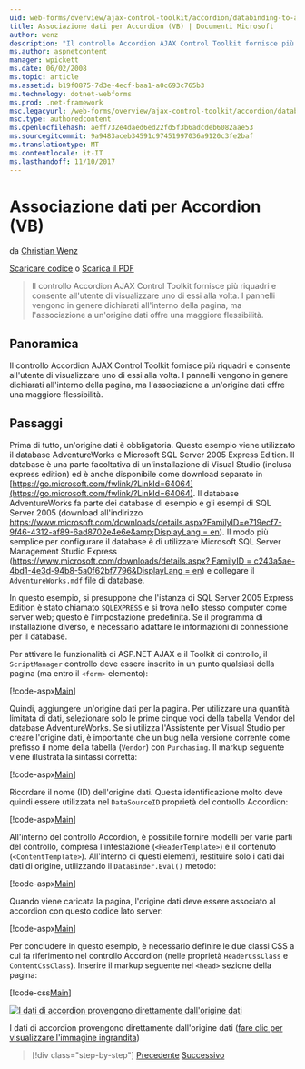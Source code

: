 ```yaml
---
uid: web-forms/overview/ajax-control-toolkit/accordion/databinding-to-an-accordion-vb
title: Associazione dati per Accordion (VB) | Documenti Microsoft
author: wenz
description: "Il controllo Accordion AJAX Control Toolkit fornisce più riquadri e consente all'utente di visualizzare uno di essi alla volta. I pannelli vengono in genere dichiarati w..."
ms.author: aspnetcontent
manager: wpickett
ms.date: 06/02/2008
ms.topic: article
ms.assetid: b19f0875-7d3e-4ecf-baa1-a0c693c765b3
ms.technology: dotnet-webforms
ms.prod: .net-framework
msc.legacyurl: /web-forms/overview/ajax-control-toolkit/accordion/databinding-to-an-accordion-vb
msc.type: authoredcontent
ms.openlocfilehash: aeff732e4daed6ed22fd5f3b6adcdeb6082aae53
ms.sourcegitcommit: 9a9483aceb34591c97451997036a9120c3fe2baf
ms.translationtype: MT
ms.contentlocale: it-IT
ms.lasthandoff: 11/10/2017
---
```

<a name="databinding-to-an-accordion-vb"></a>Associazione dati per Accordion (VB)
====================
da [Christian Wenz](https://github.com/wenz)

[Scaricare codice](http://download.microsoft.com/download/5/6/d/56d50cef-2011-4c8f-9891-7edc6dc57df9/Accordion1.vb.zip) o [Scarica il PDF](http://download.microsoft.com/download/6/7/1/6718d452-ff89-4d3f-a90e-c74ec2d636a3/accordion1VB.pdf)

> Il controllo Accordion AJAX Control Toolkit fornisce più riquadri e consente all'utente di visualizzare uno di essi alla volta. I pannelli vengono in genere dichiarati all'interno della pagina, ma l'associazione a un'origine dati offre una maggiore flessibilità.


## <a name="overview"></a>Panoramica

Il controllo Accordion AJAX Control Toolkit fornisce più riquadri e consente all'utente di visualizzare uno di essi alla volta. I pannelli vengono in genere dichiarati all'interno della pagina, ma l'associazione a un'origine dati offre una maggiore flessibilità.

## <a name="steps"></a>Passaggi

Prima di tutto, un'origine dati è obbligatoria. Questo esempio viene utilizzato il database AdventureWorks e Microsoft SQL Server 2005 Express Edition. Il database è una parte facoltativa di un'installazione di Visual Studio (inclusa express edition) ed è anche disponibile come download separato in [https://go.microsoft.com/fwlink/?LinkId=64064](https://go.microsoft.com/fwlink/?LinkId=64064). Il database AdventureWorks fa parte dei database di esempio e gli esempi di SQL Server 2005 (download all'indirizzo [https://www.microsoft.com/downloads/details.aspx?FamilyID=e719ecf7-9f46-4312-af89-6ad8702e4e6e&amp;DisplayLang = en](https://www.microsoft.com/downloads/details.aspx?FamilyID=e719ecf7-9f46-4312-af89-6ad8702e4e6e&amp;DisplayLang=en)). Il modo più semplice per configurare il database è di utilizzare Microsoft SQL Server Management Studio Express ([https://www.microsoft.com/downloads/details.aspx? FamilyID = c243a5ae-4bd1-4e3d-94b8-5a0f62bf7796&amp;DisplayLang = en](https://www.microsoft.com/downloads/details.aspx?FamilyID=c243a5ae-4bd1-4e3d-94b8-5a0f62bf7796&amp;DisplayLang=en)) e collegare il `AdventureWorks.mdf` file di database.

In questo esempio, si presuppone che l'istanza di SQL Server 2005 Express Edition è stato chiamato `SQLEXPRESS` e si trova nello stesso computer come server web; questo è l'impostazione predefinita. Se il programma di installazione diverso, è necessario adattare le informazioni di connessione per il database.

Per attivare le funzionalità di ASP.NET AJAX e il Toolkit di controllo, il `ScriptManager` controllo deve essere inserito in un punto qualsiasi della pagina (ma entro il `<form>` elemento):

[!code-aspx[Main](databinding-to-an-accordion-vb/samples/sample1.aspx)]

Quindi, aggiungere un'origine dati per la pagina. Per utilizzare una quantità limitata di dati, selezionare solo le prime cinque voci della tabella Vendor del database AdventureWorks. Se si utilizza l'Assistente per Visual Studio per creare l'origine dati, è importante che un bug nella versione corrente come prefisso il nome della tabella (`Vendor`) con `Purchasing`. Il markup seguente viene illustrata la sintassi corretta:

[!code-aspx[Main](databinding-to-an-accordion-vb/samples/sample2.aspx)]

Ricordare il nome (ID) dell'origine dati. Questa identificazione molto deve quindi essere utilizzata nel `DataSourceID` proprietà del controllo Accordion:

[!code-aspx[Main](databinding-to-an-accordion-vb/samples/sample3.aspx)]

All'interno del controllo Accordion, è possibile fornire modelli per varie parti del controllo, compresa l'intestazione (`<HeaderTemplate>`) e il contenuto (`<ContentTemplate>`). All'interno di questi elementi, restituire solo i dati dai dati di origine, utilizzando il `DataBinder.Eval()` metodo:

[!code-aspx[Main](databinding-to-an-accordion-vb/samples/sample4.aspx)]

Quando viene caricata la pagina, l'origine dati deve essere associato al accordion con questo codice lato server:

[!code-aspx[Main](databinding-to-an-accordion-vb/samples/sample5.aspx)]

Per concludere in questo esempio, è necessario definire le due classi CSS a cui fa riferimento nel controllo Accordion (nelle proprietà `HeaderCssClass` e `ContentCssClass`). Inserire il markup seguente nel `<head>` sezione della pagina:

[!code-css[Main](databinding-to-an-accordion-vb/samples/sample6.css)]


[![I dati di accordion provengono direttamente dall'origine dati](databinding-to-an-accordion-vb/_static/image2.png)](databinding-to-an-accordion-vb/_static/image1.png)

I dati di accordion provengono direttamente dall'origine dati ([fare clic per visualizzare l'immagine ingrandita](databinding-to-an-accordion-vb/_static/image3.png))

>[!div class="step-by-step"]
[Precedente](dynamically-adding-an-accordion-pane-cs.md)
[Successivo](dynamically-adding-an-accordion-pane-vb.md)
